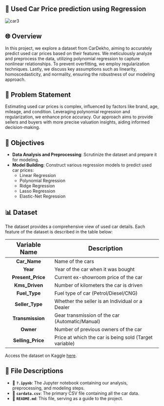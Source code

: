## :blue_car: Used Car Price prediction using Regression
![car3](https://github.com/sumeetk123/Resale-Car-Price-prediction-using-Regression-/assets/105230723/522c0617-fa98-4dc3-b3ad-e29bc931983a)

## 🌐 Overview
In this project, we explore a dataset from CarDekho, aiming to accurately predict used car prices based on their features. We meticulously analyze and preprocess the data, utilizing polynomial regression to capture nonlinear relationships. To prevent overfitting, we employ regularization techniques. Lastly, we discuss key assumptions such as linearity, homoscedasticity, and normality, ensuring the robustness of our modeling approach.

## 🚩 Problem Statement
Estimating used car prices is complex, influenced by factors like brand, age, mileage, and condition. Leveraging polynomial regression and regularization, we enhance price accuracy. Our approach aims to provide sellers and buyers with more precise valuation insights, aiding informed decision-making.

## 🎯 Objectives
- **Data Analysis and Preprocessing**: Scrutinize the dataset and prepare it for modeling.
- **Model Building**: Construct various regression models to predict used car prices:
  - Linear Regression
  - Polynomial Regression
  - Ridge Regression
  - Lasso Regression
  - Elastic-Net Regression

## 📊 Dataset
The dataset provides a comprehensive view of used car details. Each feature of the dataset is described in the table below:

<div align="center">
<table style="width:100%">
<thead>
<tr>
<th style="text-align:center; font-weight: bold; font-size:20px">Variable Name</th>
<th style="text-align:center; font-weight: bold; font-size:20px">Description</th>
</tr>
</thead>
<tbody>
<tr><td><b><center>Car_Name</center></b></td><td>Name of the cars</td></tr>
<tr><td><b><center>Year</center></b></td><td>Year of the car when it was bought</td></tr>
<tr><td><b><center>Present_Price</center></b></td><td>Current ex-showroom price of the car</td></tr>
<tr><td><b><center>Kms_Driven</center></b></td><td>Number of kilometers the car is driven</td></tr>
<tr><td><b><center>Fuel_Type</center></b></td><td>Fuel type of car (Petrol/Diesel/CNG)</td></tr>
<tr><td><b><center>Seller_Type</center></b></td><td>Whether the seller is an Individual or a Dealer</td></tr>
<tr><td><b><center>Transmission</center></b></td><td>Gear transmission of the car (Automatic/Manual)</td></tr>
<tr><td><b><center>Owner</center></b></td><td>Number of previous owners of the car</td></tr>
<tr><td><b><center>Selling_Price</center></b></td><td>Price at which the car is being sold (Target variable)</td></tr>
</tbody>
</table>
</div>

Access the dataset on Kaggle [here](https://www.kaggle.com/nehalbirla/vehicle-dataset-from-cardekho).

## 📁 File Descriptions
- 📓 **`?.ipynb`**: The Jupyter notebook containing our analysis, preprocessing, and modeling steps.
- 📄 **`cardata.csv`**: The primary CSV file containing all the car data.
- 📘 **`README.md`**: This file, serving as a guide to the project.

